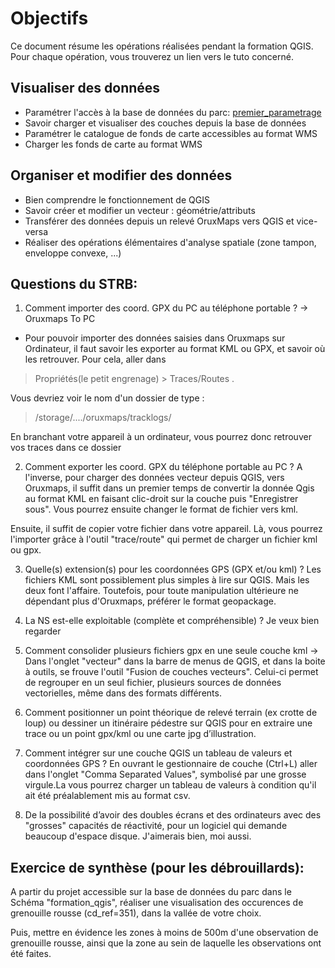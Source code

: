 # Objectifs

Ce document résume les opérations réalisées pendant la formation QGIS. 
Pour chaque opération, vous trouverez un lien vers le tuto concerné. 

## Visualiser des données
- Paramétrer l'accès à la base de données du parc: [premier_parametrage](./premier_parametrage.md)
- Savoir charger et visualiser des couches depuis la base de données
- Paramétrer le catalogue de fonds de carte accessibles au format WMS
- Charger les fonds de carte au format WMS

## Organiser et modifier des données
- Bien comprendre le fonctionnement de QGIS
- Savoir créer et modifier un vecteur : géométrie/attributs
- Transférer des données depuis un relevé OruxMaps vers QGIS et vice-versa
- Réaliser des opérations élémentaires d'analyse spatiale (zone tampon, enveloppe convexe, ...)

## Questions du STRB: 
1. Comment importer des coord. GPX du PC au téléphone portable ? -> Oruxmaps To PC
 - Pour pouvoir importer des données saisies dans Oruxmaps sur Ordinateur, il faut savoir les exporter au format KML ou GPX, et savoir où les retrouver. 
Pour cela, aller dans 
 > Propriétés(le petit engrenage) > Traces/Routes .

Vous devriez voir le nom d'un dossier de type :
> /storage/..../oruxmaps/tracklogs/

En branchant votre appareil à un ordinateur, vous pourrez donc retrouver vos traces dans ce dossier

2. Comment exporter les coord. GPX du téléphone portable au PC ? 
A l'inverse, pour charger des données vecteur depuis QGIS, vers Oruxmaps, il suffit dans un premier temps de convertir la donnée Qgis au format KML
en faisant clic-droit sur la couche puis "Enregistrer sous". Vous pourrez ensuite changer le format de fichier vers kml.

Ensuite, il suffit de copier votre fichier dans votre appareil. Là, vous pourrez l'importer grâce à l'outil "trace/route" qui 
permet de charger un fichier kml ou gpx.

3. Quelle(s) extension(s) pour les coordonnées GPS (GPX et/ou kml) ? 
Les fichiers KML sont possiblement plus simples à lire sur QGIS. Mais les deux font l'affaire. 
Toutefois, pour toute manipulation ultérieure ne dépendant plus d'Oruxmaps, préférer le format geopackage.

4. La NS est-elle exploitable (complète et compréhensible) ? 
Je veux bien regarder
5. Comment consolider plusieurs fichiers gpx en une seule couche kml -> 
Dans l'onglet "vecteur" dans la barre de menus de QGIS, et dans la boite à outils, se frouve l'outil "Fusion de couches vecteurs". Celui-ci permet de regrouper 
en un seul fichier, plusieurs sources de données vectorielles, même dans des formats différents. 

6. Comment positionner un point théorique de relevé terrain (ex crotte de loup) 
ou dessiner un itinéraire pédestre sur QGIS pour en extraire une trace ou un point gpx/kml ou une carte jpg d’illustration.

7. Comment intégrer sur une couche QGIS un tableau de valeurs et coordonnées GPS ? 
En ouvrant le gestionnaire de couche (Ctrl+L) aller dans l'onglet "Comma Separated Values", symbolisé par une grosse virgule.La vous pourrez charger un tableau 
de valeurs à condition qu'il ait été préalablement mis au format csv. 

8. De la possibilité d’avoir des doubles écrans et des ordinateurs avec des "grosses" capacités de réactivité, pour un logiciel qui demande beaucoup d'espace disque.
J'aimerais bien, moi aussi. 


## Exercice de synthèse (pour les débrouillards): 
A partir du projet accessible sur la base de données du parc dans le Schéma "formation_qgis",
réaliser une visualisation des occurences de grenouille rousse (cd_ref=351), dans la vallée de votre choix.

Puis, mettre en évidence les zones à moins de 500m d'une observation de grenouille rousse, ainsi que 
la zone au sein de laquelle les observations ont été faites. 
